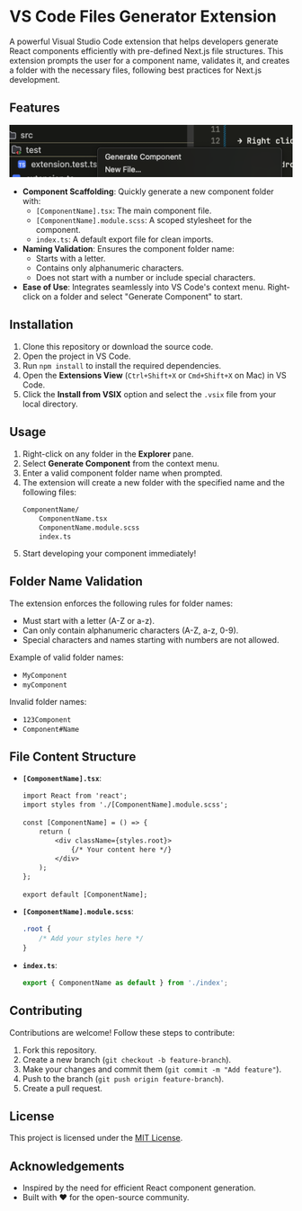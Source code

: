 

# VS Code Files Generator Extension

A powerful Visual Studio Code extension that helps developers generate React components efficiently with pre-defined Next.js file structures. This extension prompts the user for a component name, validates it, and creates a folder with the necessary files, following best practices for Next.js development.

## Features

![alt text](image.png)

- **Component Scaffolding**: Quickly generate a new component folder with:
  - `[ComponentName].tsx`: The main component file.
  - `[ComponentName].module.scss`: A scoped stylesheet for the component.
  - `index.ts`: A default export file for clean imports.
- **Naming Validation**: Ensures the component folder name:
  - Starts with a letter.
  - Contains only alphanumeric characters.
  - Does not start with a number or include special characters.
- **Ease of Use**: Integrates seamlessly into VS Code's context menu. Right-click on a folder and select "Generate Component" to start.

## Installation

1. Clone this repository or download the source code.
2. Open the project in VS Code.
3. Run `npm install` to install the required dependencies.
4. Open the **Extensions View** (`Ctrl+Shift+X` or `Cmd+Shift+X` on Mac) in VS Code.
5. Click the **Install from VSIX** option and select the `.vsix` file from your local directory.

## Usage

1. Right-click on any folder in the **Explorer** pane.
2. Select **Generate Component** from the context menu.
3. Enter a valid component folder name when prompted.
4. The extension will create a new folder with the specified name and the following files:
   ```
   ComponentName/
       ComponentName.tsx
       ComponentName.module.scss
       index.ts
   ```
5. Start developing your component immediately!

## Folder Name Validation

The extension enforces the following rules for folder names:
- Must start with a letter (A-Z or a-z).
- Can only contain alphanumeric characters (A-Z, a-z, 0-9).
- Special characters and names starting with numbers are not allowed.

Example of valid folder names:
- `MyComponent`
- `myComponent`

Invalid folder names:
- `123Component`
- `Component#Name`

## File Content Structure

- **`[ComponentName].tsx`**:
  ```tsx
  import React from 'react';
  import styles from './[ComponentName].module.scss';

  const [ComponentName] = () => {
      return (
          <div className={styles.root}>
              {/* Your content here */}
          </div>
      );
  };

  export default [ComponentName];
  ```
- **`[ComponentName].module.scss`**:
  ```scss
  .root {
      /* Add your styles here */
  }
  ```
- **`index.ts`**:
  ```typescript
  export { ComponentName as default } from './index';
  ```

## Contributing

Contributions are welcome! Follow these steps to contribute:
1. Fork this repository.
2. Create a new branch (`git checkout -b feature-branch`).
3. Make your changes and commit them (`git commit -m "Add feature"`).
4. Push to the branch (`git push origin feature-branch`).
5. Create a pull request.

## License

This project is licensed under the [MIT License](LICENSE).

## Acknowledgements

- Inspired by the need for efficient React component generation.
- Built with ❤️ for the open-source community.

